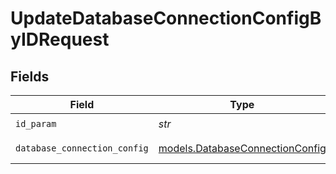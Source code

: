 # UpdateDatabaseConnectionConfigByIDRequest


## Fields

| Field                                                                    | Type                                                                     | Required                                                                 | Description                                                              |
| ------------------------------------------------------------------------ | ------------------------------------------------------------------------ | ------------------------------------------------------------------------ | ------------------------------------------------------------------------ |
| `id_param`                                                               | *str*                                                                    | :heavy_check_mark:                                                       | Unique ID to PATCH                                                       |
| `database_connection_config`                                             | [models.DatabaseConnectionConfig](../models/databaseconnectionconfig.md) | :heavy_check_mark:                                                       | DatabaseConnectionConfig object to be updated                            |